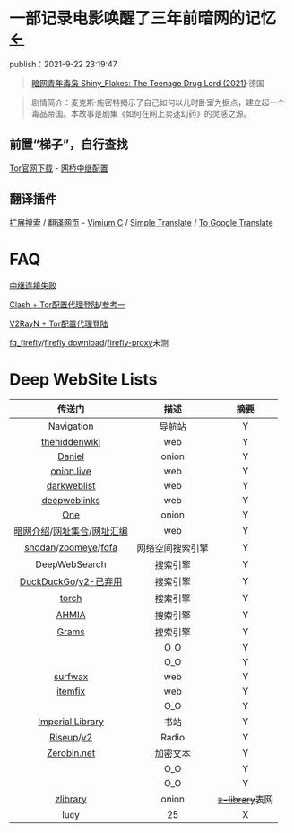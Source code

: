 # 一部记录电影唤醒了三年前暗网的记忆  [←](index.md)

publish：2021-9-22 23:19:47

> [暗网青年毒枭 Shiny_Flakes: The Teenage Drug Lord (2021)](https://www.dandanzan.cc/dianying/90037.html)·德国

> 剧情简介：麦克斯·施密特揭示了自己如何以儿时卧室为据点，建立起一个毒品帝国。本故事是剧集《如何在网上卖迷幻药》的灵感之源。

## 前置“梯子”，自行查找

[Tor官网下载](https://www.torproject.org/zh-CN/download/languages/) - [网桥中继配置](https://bridges.torproject.org/bridges)

## 翻译插件

[扩展搜索](https://addons.mozilla.org/zh-CN/firefox/search/?q=gTranslator) / [翻译网页](https://addons.mozilla.org/zh-CN/firefox/addon/traduzir-paginas-web/?utm_source=addons.mozilla.org&utm_medium=referral&utm_content=search) - [Vimium C](https://addons.mozilla.org/zh-CN/firefox/addon/vimium-c/) / [Simple Translate](https://addons.mozilla.org/zh-CN/firefox/addon/simple-translate/?utm_source=addons.mozilla.org&utm_medium=referral&utm_content=search) / [To Google Translate](https://addons.mozilla.org/zh-CN/firefox/addon/to-google-translate/?utm_source=addons.mozilla.org&utm_medium=referral&utm_content=search)

# FAQ

[中继连接失败](https://support.torproject.org/zh-CN/connecting/connecting-2/)

[Clash + Tor配置代理登陆](https://fanqiang.info/archives/vpn-tor-ssr-v2ray-clash.html#comment-31)/[参考一](https://limbopro.com/archives/torproject.html)

[V2RayN + Tor配置代理登陆](https://github.com/2dust/v2rayN/issues/360)

[fq_firefly](https://freefq.com/rj/2017/10/26/fireflyvpn049.html)/[firefly download](https://github.com/yinghuocho/firefly-proxy)/[firefly-proxy](https://sourceforge.net/projects/fireflyproxy/files/)未测

# Deep WebSite Lists

| 传送门 | 描述 | 摘要 |
|:---:|:---:|:---:|
| Navigation | 导航站 | Y |
| [thehiddenwiki](https://thehiddenwiki.org/) | web | Y |
| [Daniel](http://donionsixbjtiohce24abfgsffo2l4tk26qx464zylumgejukfq2vead.onion/onions.php) | onion | Y |
| [onion.live](https://onion.live/) | web | Y |
| [darkweblist](https://www.darkweblist.com/) | web | Y |
| [deepweblinks](https://deepweblinks.net/) | web | Y |
| [One](http://torlinkbgs6aabns.onion/) | onion | Y |
| [暗网介绍](https://deemocean.com/2018/12/26/hidden-web/)/[网址集合](https://ibz.bz/2018/11/29/730087.html)/[网址汇编](https://uzzz.org/2018/08/29/5f76d7216ee1be2fefb2881d5ef55578.html) | web | Y |
| [shodan](https://www.shodan.io/)/[zoomeye](https://www.zoomeye.org/)/[fofa](https://fofa.so/) | 网络空间搜索引擎 | Y |
| DeepWebSearch | 搜索引擎 | Y |
| [DuckDuckGo](https://duckduckgogg42xjoc72x3sjasowoarfbgcmvfimaftt6twagswzczad.onion/)/[v2-已弃用](https://3g2upl4pq6kufc4m.onion/) | 搜索引擎 | Y |
| [torch](http://xmh57jrknzkhv6y3ls3ubitzfqnkrwxhopf5aygthi7d6rplyvk3noyd.onion/cgi-bin/omega/omega) | 搜索引擎 | Y |
| [AHMIA](http://juhanurmihxlp77nkq76byazcldy2hlmovfu2epvl5ankdibsot4csyd.onion/search/) | 搜索引擎 | Y |
| [Grams](http://grams7enqfy4nieo.onion/) | 搜索引擎 | Y |
| []() | O_O | Y |
| []() | O_O | Y |
| [surfwax](http://lookahead.surfwax.com/) | web | Y |
| [itemfix](https://www.itemfix.com/?r=ll) | web | Y |
| []() | O_O | Y |
| [Imperial Library](http://kx5thpx2olielkihfyo4jgjqfb7zx7wxr3sd4xzt26ochei4m6f7tayd.onion/) | 书站 | Y |
| [Riseup](http://anonyradixhkgh5myfrkarggfnmdzzhhcgoy2v66uf7sml27to5n2tid.onion/)/[v2](http://76qugh5bey5gum7l.onion/) | Radio | Y |
| [Zerobin.net](http://zerobinftagjpeeebbvyzjcqyjpmjvynj5qlexwyxe7l3vqejxnqv5qd.onion/) | 加密文本 | Y |
| []() | O_O | Y |
| []() | O_O | Y |
| [zlibrary](http://zlibrary24tuxziyiyfr7zd46ytefdqbqd2axkmxm4o5374ptpc52fad.onion) | onion | ~~[z-library](z-lib.org)~~表网 |
| lucy | 25 | X |


